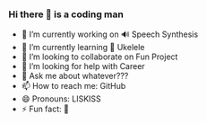 ### Hi there 👋 is a coding man

<!--
**cppup/cppup** is a ✨ _special_ ✨ repository because its `README.md` (this file) appears on your GitHub profile.
Here are some ideas to get you started:
-->

- 🔭 I’m currently working on 🔊 Speech Synthesis
- 🌱 I’m currently learning 🎵 Ukelele
- 👯 I’m looking to collaborate on Fun Project
- 🤔 I’m looking for help with Career
- 💬 Ask me about whatever???
- 📫 How to reach me: GitHub
- 😄 Pronouns: LISKISS
- ⚡ Fun fact: 💒
